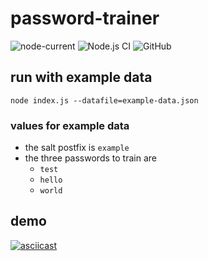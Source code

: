 # password-trainer

![node-current](https://img.shields.io/badge/node-%3E%3D%2010.0.0-brightgreen)
![Node.js CI](https://github.com/askeron/password-trainer/workflows/Node.js%20CI/badge.svg)
![GitHub](https://img.shields.io/github/license/askeron/password-trainer)

## run with example data

`node index.js --datafile=example-data.json`

### values for example data
* the salt postfix is `example`
* the three passwords to train are
  * `test`
  * `hello`
  * `world`

## demo

[![asciicast](https://asciinema.org/a/396543.svg)](https://asciinema.org/a/396543)
